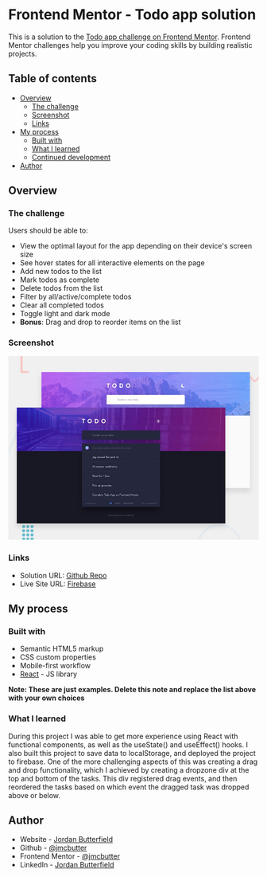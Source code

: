 # Frontend Mentor - Todo app solution

This is a solution to the [Todo app challenge on Frontend Mentor](https://www.frontendmentor.io/challenges/todo-app-Su1_KokOW). Frontend Mentor challenges help you improve your coding skills by building realistic projects.

## Table of contents

- [Overview](#overview)
  - [The challenge](#the-challenge)
  - [Screenshot](#screenshot)
  - [Links](#links)
- [My process](#my-process)
  - [Built with](#built-with)
  - [What I learned](#what-i-learned)
  - [Continued development](#continued-development)
- [Author](#author)

## Overview

### The challenge

Users should be able to:

- View the optimal layout for the app depending on their device's screen size
- See hover states for all interactive elements on the page
- Add new todos to the list
- Mark todos as complete
- Delete todos from the list
- Filter by all/active/complete todos
- Clear all completed todos
- Toggle light and dark mode
- **Bonus**: Drag and drop to reorder items on the list

### Screenshot

![](./desktop-preview.jpg)

### Links

- Solution URL: [Github Repo](https://github.com/jmcbutter/to-do-app)
- Live Site URL: [Firebase](https://to-do-app-a280d.web.app/)

## My process

### Built with

- Semantic HTML5 markup
- CSS custom properties
- Mobile-first workflow
- [React](https://reactjs.org/) - JS library

**Note: These are just examples. Delete this note and replace the list above with your own choices**

### What I learned

During this project I was able to get more experience using React with functional components, as well as the useState() and useEffect() hooks. I also built this project to save data to localStorage, and deployed the project to firebase. One of the more challenging aspects of this was creating a drag and drop functionality, which I achieved by creating a dropzone div at the top and bottom of the tasks. This div registered drag events, and then reordered the tasks based on which event the dragged task was dropped above or below.

## Author

- Website - [Jordan Butterfield](https://jmbutterfield.com)
- Github - [@jmcbutter](https://github.com/jmcbutter)
- Frontend Mentor - [@jmcbutter](https://www.frontendmentor.io/profile/jmcbutter)
- LinkedIn - [Jordan Butterfield](https://www.linkedin.com/in/jordan-butterfield-933274a9/)
